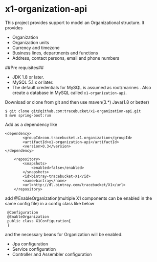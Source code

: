 # x1-organization-api

This project provides support to model an Organizational structure. It provides
 - Organization
 - Organization units
 - Currency and timezone
 - Business lines, departments and functions
 - Address, contact persons, email and phone numbers
 

##Pre requisites##
 - JDK 1.8 or later. 
 - MySQL 5.1.x or later. 
 - The default credentials for MySQL is assumed as root/marines . Also create a database in MySQL called `x1-organization-api`. 

Download or clone from git and then use maven(3.*) Java(1.8 or better)

    $ git clone git@github.com:tracebucket/x1-organization-api.git
    $ mvn spring-boot:run 
    
Add as a dependency like

    <dependency>
            <groupId>com.tracebucket.x1.organization</groupId>
            <artifactId>x1-organization-api</artifactId>
            <version>0.3</version>
    </dependency>
        
        <repository>
            <snapshots>
                <enabled>false</enabled>
            </snapshots>
            <id>bintray-tracebucket-X1</id>
            <name>bintray</name>
            <url>http://dl.bintray.com/tracebucket/X1</url>
        </repository>
        
 add @EnableOrganization(multiple X1 components can be enabled in the same config file) in a config class like below
 
     @Configuration
     @EnableOrganization
     public class X1Configuration{
     }
     
 
and the necessary beans for Organization will be enabled. 

 - Jpa configuration
 - Service configuration
 - Controller and Assembler configuration

